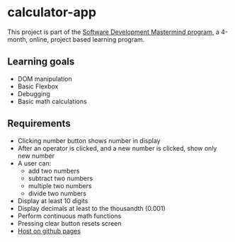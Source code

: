 # calculator-app
This project is part of the [Software Development Mastermind program](https://andysterkowitz.com/), a 4-month, online, project based learning program. 

## Learning goals
* DOM manipulation
* Basic Flexbox
* Debugging
* Basic math calculations

## Requirements
* Clicking number button shows number in display
* After an operator is clicked, and a new number is clicked, show only new number
* A user can:
  * add two numbers
  * subtract two numbers
  * multiple two numbers
  * divide two numbers
* Display at least 10 digits
* Display decimals at least to the thousandth (0.001)
* Perform continuous math functions
* Pressing clear button resets screen
* [Host on github pages](https://coachpacman.github.io/calculator-app/)
